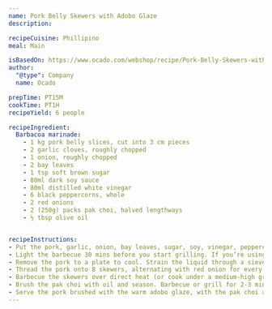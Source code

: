 ```yaml
---
name: Pork Belly Skewers with Adobo Glaze
description: 

recipeCuisine: Phillipino
meal: Main

isBasedOn: https://www.ocado.com/webshop/recipe/Pork-Belly-Skewers-with-Adobo-Glaze/234186?selectedCategories
author:
  "@type": Company
  name: Ocado

prepTime: PT15M
cookTime: PT1H
recipeYield: 6 people

recipeIngredient:
  Barbacoa marinade:
    - 1 kg pork belly slices, cut into 3 cm pieces
    - 2 garlic cloves, roughly chopped
    - 1 onion, roughly chopped
    - 2 bay leaves
    - 1 tsp soft brown sugar
    - 80ml dark soy sauce
    - 80ml distilled white vinegar
    - 6 black peppercorns, whole
    - 2 red onions
    - 2 (250g) packs pak choi, halved lengthways
    - ½ tbsp olive oil


recipeInstructions:
- Put the pork, garlic, onion, bay leaves, sugar, soy, vinegar, peppercorns and 250ml water in a large, deep pan. Bring to a brisk simmer over a high heat. Cover, reduce to low heat and simmer for 35 mins or until the pork is cooked.
- Light the barbecue 30 mins before you start grilling. If you’re using wooden skewers, soak them in water for 20 mins.
- Remove the pork to a plate to cool. Strain the liquid through a sieve into a clean pan and set aside 60ml for basting. To create the adobo glaze, bring the rest to a simmer and cook over a medium-low heat for 10-12 mins or until reduced and syrupy. Add a splash of vinegar if required to achieve a salty-sour balance. Keep warm.
- Thread the pork onto 8 skewers, alternating with red onion for every 1-2 pieces of meat. Repeat until the pork and onions are used up.
- Barbecue the skewers over direct heat (or cook under a medium-high grill) for 3-5 mins each side, turning often and basting with the reserved 60ml of liquid each time until evenly charred.
- Brush the pak choi with oil and season. Barbecue or grill for 2-3 mins, turning often, until wilted.
- Serve the pork brushed with the warm adobo glaze, with the pak choi and steamed rice, if you like.
---
```

